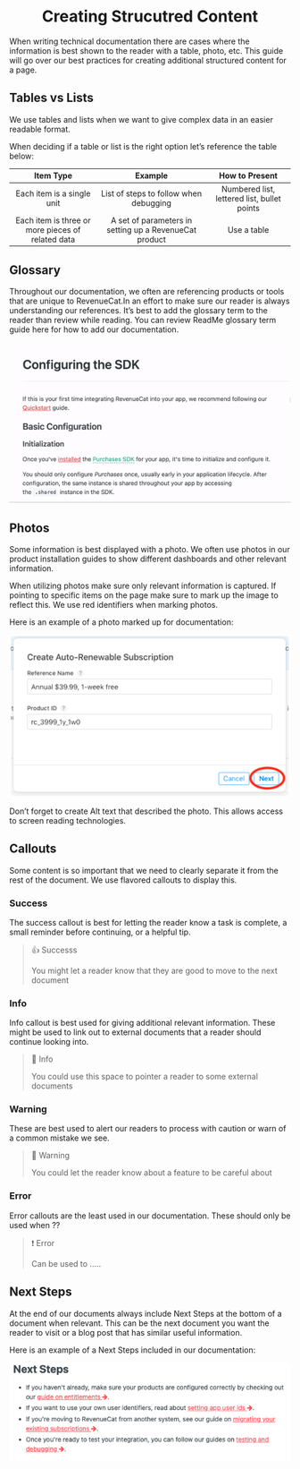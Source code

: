 # <div align='center'>  Creating Strucutred Content 


When writing technical documentation there are cases where the information is best shown to the reader with a table, photo, etc. This guide will go over our best practices for creating additional structured content for a page.

## Tables vs Lists

We use tables and lists when we want to give complex data in an easier readable format.

When deciding if a table or list  is the right option let’s reference the table below:

| Item Type  |      Example      |  How to Present |
|:------------:|:-----------------:|:----------------:|
|Each item is a single unit |  List of steps to follow when debugging  | Numbered list, lettered list, bullet points |
| Each item is three or more pieces of related data |    A set of parameters in setting up a RevenueCat product |   Use a table  |


## Glossary
Throughout our documentation, we often are referencing products or tools that are unique to RevenueCat.In an effort to make sure our reader is always understanding our references. It’s best to add the glossary term to the reader than review while reading. You can review ReadMe glossary term guide here for how to add our documentation. 
<div align='center'>
<img src="ezgif.com-gif-maker.gif"/>
</div>

## Photos
Some information is best displayed with a photo. We often use photos in our product installation guides to show different dashboards and other relevant information. 

When utilizing photos make sure only relevant information is captured. If pointing to specific items on the page make sure to mark up the image to reflect this. We use red identifiers when marking photos.

Here is an example of a photo marked up for documentation:
<div align='center'>
<img src='Screen Shot 2021-05-17 at 4.27.00 PM.png'/>
</div>

Don’t forget to create Alt text that described the photo. This allows access to screen reading technologies.

## Callouts
Some content is so important that we need to clearly separate it from the rest of the document. We use flavored callouts to display this. 

### Success
The success callout is best for letting the reader know a task is complete,  a small reminder before continuing, or a helpful tip. 

> 👍  Successs
> 
> You might let a reader know that they are good to move to the next document


### Info 
Info callout is best used for giving additional relevant information. These might be used to link out to external documents that a reader should continue looking into. 

>📘  Info
> 
> You could use this space to pointer a reader to some external documents


### Warning 
These are best used to alert our readers to process with caution or warn of a common mistake we see. 

> 🚧  Warning
> 
> You could let the reader know about a feature to be careful about
  
### Error
Error callouts are the least used in our documentation. These should only be used when ??

>❗  Error
> 
> Can be used to .....


## Next Steps 
At the end of our documents always include Next Steps at the bottom of a document when relevant. This can be the next document you want the reader to visit or a blog post that has similar useful information. 

Here is an example of a Next Steps included in our documentation:

<img src='Screen Shot 2021-05-17 at 4.24.09 PM.png'/>

